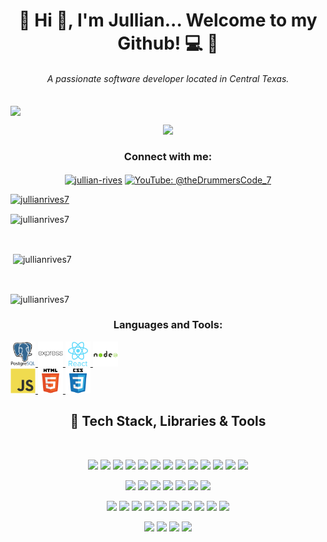 <!-- <h1 align="center">Hi 👋, I'm Jullian</h1>


<p align="left"> <img src="https://komarev.com/ghpvc/?username=jullianrives7&label=Profile%20views&color=0e75b6&style=flat" alt="jullianrives7" /> </p>

 </p>
 -->






<!------------------------------------ Header / Intro ------------------------------------------->

<h1 align='center' paddingBottom="-10px">🥁   Hi 👋, I'm Jullian... Welcome to my Github!   💻 🥷</h1>
  <p align="center">
       <h6 align="center">A passionate software developer located in Central Texas.</h6>
       <img align="center" src="https://readme-typing-svg.demolab.com/?lines=Hello+World!+Welcome+To+My+Page;Progress+Daily" />
  </p>

<!------------------------------------------------------------------------------------------------>
<!------------------------------------ Views / Connect ------------------------------------------->

<p align=center>
  <img src="https://komarev.com/ghpvc/?username=jullianrives7&style=for-the-badge" />
  
  </br>
  
  <h3 align="center">Connect with me:</h3>
  <p align="center">
  <a href="https://linkedin.com/in/jullian-rives" target="blank"><img align="center" src="https://raw.githubusercontent.com/rahuldkjain/github-profile-readme-generator/master/src/images/icons/Social/linked-in-alt.svg" alt="jullian-rives" height="30" width="40" /></a>
  <a href="https://www.youtube.com/@theDrummersCode_7" target="blank"><img align="center" src="https://raw.githubusercontent.com/rahuldkjain/github-profile-readme-generator/master/src/images/icons/Social/youtube.svg" alt="YouTube: @theDrummersCode_7" height="30" width="40" /></a>
  </p>
  
</p>  

<!------------------------------------------------------------------------------------------------>
<!-------------------------------------- GitHub Stats -------------------------------------------->

<p align=center>

  <a href="https://github.com/ryo-ma/github-profile-trophy"><img src="https://github-profile-trophy.vercel.app/?username=jullianrives7" alt="jullianrives7" /></a>
</br>
<!--
  <a href="https://www.github.com/SCP-714"><img src="https://github-readme-stats.vercel.app/api?username=jullianrives7&show_icons=true&hide=&count_private=true&title_color=ffffff&text_color=14b8a6&icon_color=ffffff&bg_color=00000000&hide_border=true&show_icons=true" alt="Jullian's GitHub Stats" />
  </a>
 </br>
 -->
 <p><img align="center" src="https://github-readme-streak-stats.herokuapp.com/?user=jullianrives7&" alt="jullianrives7" /></p>
 </br>
 <p>&nbsp;<img align="center" src="https://github-readme-stats.vercel.app/api?username=jullianrives7&show_icons=true&locale=en" alt="jullianrives7" /></p>
 </br>
 <p><img align="center" src="https://github-readme-stats.vercel.app/api/top-langs?username=jullianrives7&show_icons=true&locale=en&layout=compact" alt="jullianrives7" /></p>
 
</p>


  <!--
  <a href="https://github.com/jullianrives7"><img src="https://github-readme-streak-stats.herokuapp.com/?user=jullianrives7&stroke=14b8a6&background=00000000&ring=ffffff&fire=ffffff&currStreakNum=14b8a6&currStreakLabel=ffffff&sideNums=14b8a6&sideLabels=14b8a6&dates=14b8a6&hide_border=true" />
  </a>
  -->
  
 <!--
</br>

<h3 align='center' > Connect with me on LinkedIn: </h3>
</br>
<p align='center'>
  <a href="https://www.linkedin.com/in/jullian-rives-80954361/" align='center' target="_blank"  rel="noreferrer noopener">
    <img src="https://img.shields.io/badge/LinkedIn-0077B5?style=for-the-badge&logo=linkedin&logoColor=white" />
  </a>
  
</p>
</br>
  -->

<h3 align="center">Languages and Tools:</h3>

 <p align="center"> 

  <a href="https://www.postgresql.org" target="_blank" rel="noreferrer"> <img src="https://raw.githubusercontent.com/devicons/devicon/master/icons/postgresql/postgresql-original-wordmark.svg" alt="postgresql" width="40" height="40"/> </a> 
  <a href="https://expressjs.com" target="_blank" rel="noreferrer"> <img src="https://raw.githubusercontent.com/devicons/devicon/master/icons/express/express-original-wordmark.svg" alt="express" width="40" height="40"/> </a> 
  <a href="https://reactjs.org/" target="_blank" rel="noreferrer"> <img src="https://raw.githubusercontent.com/devicons/devicon/master/icons/react/react-original-wordmark.svg" alt="react" width="40" height="40"/> </a> 
  <a href="https://nodejs.org" target="_blank" rel="noreferrer"> <img src="https://raw.githubusercontent.com/devicons/devicon/master/icons/nodejs/nodejs-original-wordmark.svg" alt="nodejs" width="40" height="40"/> </a> 
  </br>
  <a href="https://developer.mozilla.org/en-US/docs/Web/JavaScript" target="_blank" rel="noreferrer"> <img src="https://raw.githubusercontent.com/devicons/devicon/master/icons/javascript/javascript-original.svg" alt="javascript" width="40" height="40"/> </a> 
  <a href="https://www.w3.org/html/" target="_blank" rel="noreferrer"> <img src="https://raw.githubusercontent.com/devicons/devicon/master/icons/html5/html5-original-wordmark.svg" alt="html5" width="40" height="40"/> </a> 
  <a href="https://www.w3schools.com/css/" target="_blank" rel="noreferrer"> <img src="https://raw.githubusercontent.com/devicons/devicon/master/icons/css3/css3-original-wordmark.svg" alt="css3" width="40" height="40"/> </a> 

 </p>



<h2 align='center'> 🧰 Tech Stack, Libraries & Tools </h2>
</br>
<p align='center'>
    <img src="https://camo.githubusercontent.com/93c855ae825c1757f3426f05a05f4949d3b786c5b22d0edb53143a9e8f8499f6/68747470733a2f2f696d672e736869656c64732e696f2f62616467652f4a6176615363726970742d3332333333303f7374796c653d666f722d7468652d6261646765266c6f676f3d6a617661736372697074266c6f676f436f6c6f723d463744463145" />
    <img src="https://img.shields.io/badge/jQuery-0769AD?style=for-the-badge&logo=jquery&logoColor=white" />
    <img src="https://camo.githubusercontent.com/ab4c3c731a174a63df861f7b118d6c8a6c52040a021a552628db877bd518fe84/68747470733a2f2f696d672e736869656c64732e696f2f62616467652f72656163742d2532333230323332612e7376673f7374796c653d666f722d7468652d6261646765266c6f676f3d7265616374266c6f676f436f6c6f723d253233363144414642" />
    <img src="https://img.shields.io/badge/Vite-B73BFE?style=for-the-badge&logo=vite&logoColor=FFD62E" />
    <img src="https://img.shields.io/badge/next.js-000000?style=for-the-badge&logo=nextdotjs&logoColor=white" />
    <img src="https://camo.githubusercontent.com/e6b67b27998fca3bccf4c0ee479fc8f9de09d91f389cccfbe6cb1e29c10cfbd7/68747470733a2f2f696d672e736869656c64732e696f2f62616467652f637373332d2532333135373242362e7376673f7374796c653d666f722d7468652d6261646765266c6f676f3d63737333266c6f676f436f6c6f723d7768697465" />
    <img src="https://camo.githubusercontent.com/49fbb99f92674cc6825349b154b65aaf4064aec465d61e8e1f9fb99da3d922a1/68747470733a2f2f696d672e736869656c64732e696f2f62616467652f68746d6c352d2532334533344632362e7376673f7374796c653d666f722d7468652d6261646765266c6f676f3d68746d6c35266c6f676f436f6c6f723d7768697465" />
    <img src="https://camo.githubusercontent.com/b13ed67c809178963ce9d538175b02649800772be1ce0cb02da5879e5614e236/68747470733a2f2f696d672e736869656c64732e696f2f62616467652f426f6f7473747261702d3536334437433f7374796c653d666f722d7468652d6261646765266c6f676f3d626f6f747374726170266c6f676f436f6c6f723d7768697465" />
    <img src="https://img.shields.io/badge/firebase-ffca28?style=for-the-badge&logo=firebase&logoColor=black" />
    <img src="https://img.shields.io/badge/Material%20UI-007FFF?style=for-the-badge&logo=mui&logoColor=white" />
    <img src="https://img.shields.io/badge/React_Query-FF4154?style=for-the-badge&logo=React_Query&logoColor=white" />
<!--     <img src="https://img.shields.io/badge/Redux-593D88?style=for-the-badge&logo=redux&logoColor=white" /> -->
    <img src="https://img.shields.io/badge/Socket.io-010101?&style=for-the-badge&logo=Socket.io&logoColor=white" />
    <img src="https://img.shields.io/badge/d3.js-F9A03C?style=for-the-badge&logo=d3.js&logoColor=white" />
</p>
  
          
<p align='center'>
  <img src="https://img.shields.io/badge/node.js-6DA55F?style=for-the-badge&logo=node.js&logoColor=white" />
  <img src="https://img.shields.io/badge/Express.js-000000?style=for-the-badge&logo=express&logoColor=white" />
  <img src="https://img.shields.io/badge/postgres-%23316192.svg?style=for-the-badge&logo=postgresql&logoColor=white" />
  <img src="https://camo.githubusercontent.com/63350538fde994bc287ccd4908809301e157980e6564bf78d2c5cec22c0a5914/68747470733a2f2f696d672e736869656c64732e696f2f62616467652f446f636b65722d3243413545303f7374796c653d666f722d7468652d6261646765266c6f676f3d646f636b6572266c6f676f436f6c6f723d7768697465" />
  <img src="https://img.shields.io/badge/Postman-FF6C37?style=for-the-badge&logo=Postman&logoColor=white" />
  <img src="https://img.shields.io/badge/Amazon_AWS-FF9900?style=for-the-badge&logo=amazonaws&logoColor=white" />
  <img src="https://img.shields.io/badge/json-5E5C5C?style=for-the-badge&logo=json&logoColor=white" />
</p>

<p align='center'>
  <img src="https://img.shields.io/badge/git-%23F05033.svg?style=for-the-badge&logo=git&logoColor=white" />
  <img src="https://img.shields.io/badge/NPM-%23000000.svg?style=for-the-badge&logo=npm&logoColor=white" />
  <img src="https://img.shields.io/badge/Yarn-2C8EBB?style=for-the-badge&logo=yarn&logoColor=white" />
  <img src="https://img.shields.io/badge/eslint-3A33D1?style=for-the-badge&logo=eslint&logoColor=white" />
  <img src="https://img.shields.io/badge/prettier-1A2C34?style=for-the-badge&logo=prettier&logoColor=F7BA3E" />
  <img src="https://img.shields.io/badge/Visual_Studio_Code-0078D4?style=for-the-badge&logo=visual%20studio%20code&logoColor=white" />
  <img src="https://img.shields.io/badge/Babel-F9DC3E?style=for-the-badge&logo=babel&logoColor=white" />
  <img src="https://img.shields.io/badge/Webpack-8DD6F9?style=for-the-badge&logo=Webpack&logoColor=white" />
  <img src="https://img.shields.io/badge/Jest-C21325?style=for-the-badge&logo=jest&logoColor=white" />
  <img src="https://img.shields.io/badge/Markdown-000000?style=for-the-badge&logo=markdown&logoColor=white" />
</p>

<p align='center'>
  <img src="https://camo.githubusercontent.com/c6c90c4d74d5fad08da3e2c31c556ea8a8b45a6bd5756b6e49111d9825cde56f/68747470733a2f2f696d672e736869656c64732e696f2f62616467652f5a6f6f6d2d3244384346463f7374796c653d666f722d7468652d6261646765266c6f676f3d7a6f6f6d266c6f676f436f6c6f723d7768697465" />
  <img src="https://camo.githubusercontent.com/870d2945e15dde83583f64ea1f3f4471702e45bf30fa884412da74cb7731ae42/68747470733a2f2f696d672e736869656c64732e696f2f62616467652f536c61636b2d3441313534423f7374796c653d666f722d7468652d6261646765266c6f676f3d736c61636b266c6f676f436f6c6f723d7768697465" />
  <img src="https://camo.githubusercontent.com/529f3db66dcea87286a50a8bbb379acc5b6485805215e4cce5365aa43b7ddaca/68747470733a2f2f696d672e736869656c64732e696f2f62616467652f5472656c6c6f2d3030353243433f7374796c653d666f722d7468652d6261646765266c6f676f3d7472656c6c6f266c6f676f436f6c6f723d7768697465" />
  <img src="https://camo.githubusercontent.com/f868f43f3c084669121e55e633ca5c3e11d382872ab7db663789f5c736c71a43/68747470733a2f2f696d672e736869656c64732e696f2f62616467652f446973636f72642d3538363546323f7374796c653d666f722d7468652d6261646765266c6f676f3d646973636f7264266c6f676f436f6c6f723d7768697465" />
</p>



<!--
**jullianrives7/jullianrives7** is a ✨ _special_ ✨ repository because its `README.md` (this file) appears on your GitHub profile.

Here are some ideas to get you started:

- 🔭 I’m currently working on ...
- 🌱 I’m currently learning ...
- 👯 I’m looking to collaborate on ...
- 🤔 I’m looking for help with ...
- 💬 Ask me about ...
- 📫 How to reach me: ...
- 😄 Pronouns: ...
- ⚡ Fun fact: ...
-->
